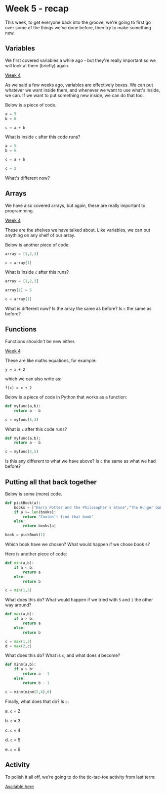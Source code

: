 # Week 5 - recap

This week, to get everyone back into the groove, we're going to first go over some of the things we've done before, then try to make something new.

## Variables

We first covered variables a while ago - but they're really important so we will look at them (briefly) again.

[Week 4](../week4/readme.md#Variables)

As we said a few weeks ago, variables are effectively boxes. We can put whatever we want inside them, and whenever we want to use what's inside, we can. If we want to put something new inside, we can do that too.

Below is a piece of code.
```py
a = 5
b = 6

c = a + b
```

What is inside `c` after this code runs?

```py
a = 5
b = 6

c = a + b

c = 2
```

What's different now?

## Arrays

We have also covered arrays, but again, these are really important to programming.

[Week 4](../week4/readme.md#Arrays)

These are the shelves we have talked about. Like variables, we can put anything on any shelf of our array.

Below is another piece of code:
```py
array = [1,2,3]

c = array[1]
```

What is inside `c` after this runs?

```py
array = [1,2,3]

array[1] = 5

c = array[1]
```

What is different now? Is the array the same as before? Is `c` the same as before?

## Functions

Functions shouldn't be new either.

[Week 4](../week4/readme.md#Functions)

These are like maths equations, for example:

```
y = x + 2
```

which we can also write as:

```
f(x) = x + 2
```

Below is a piece of code in Python that works as a function:

```py
def myfunc(a,b):
    return a - b

c = myfunc(5,3)
```

What is `c` after this code runs?

```py
def myfunc(a,b):
    return a - b

c = myfunc(3,5)
```

Is this any different to what we have above? Is `c` the same as what we had before?

## Putting all that back together

Below is some (more) code.

```py
def pickBook(a):
    books = ["Harry Potter and the Philosopher's Stone","The Hunger Games","Paper Towns","Percy Jackson","Lord of the Rings","Mortal Instruments"]
    if a >= len(books):
        return "Couldn't find that book"
    else:
        return books[a]

book = pickBook(1)
```

Which book have we chosen? What would happen if we chose book `6`?

Here is another piece of code:

```py
def min(a,b):
    if a < b:
        return a
    else:
        return b

c = min(1,5)
```

What does this do? What would happen if we tried with `5` and `1` the other way around?

```py
def max(a,b):
    if a > b:
        return a
    else:
        return b

c = max(1,3)
d = max(2,c)
```

What does this do? What is `c`, and what does `d` become?

```py
def minm(a,b):
    if a > b:
        return a - 1
    else:
        return b - 1

c = minm(minm(5,4),6)
```

Finally, what does that do? Is `c`:

a. `c` = 2

b. `c` = 3

c. `c` = 4

d. `c` = 5

e. `c` = 6

## Activity

To polish it all off, we're going to do the tic-tac-toe activity from last term:

[Available here](./tictactoe.py)
